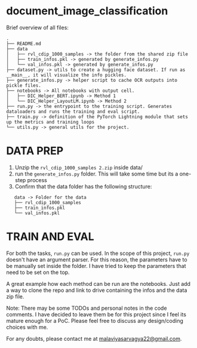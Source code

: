 # document_image_classification

Brief overview of all files:

```
.
├── README.md
├── data
│   ├── rvl_cdip_1000_samples -> the folder from the shared zip file
│   ├── train_infos.pkl -> generated by generate_infos.py
│   └── val_infos.pkl -> generated by generate_infos.py
├── dataset.py -> utils to create a hugging face dataset. If run as __main__, it will visualize the info pickles.
├── generate_infos.py -> helper script to cache OCR outputs into pickle files.
├── notebooks -> All notebooks with output cell.
│   ├── DIC_Helper_BERT.ipynb -> Method 1
│   └── DIC_Helper_LayoutLM.ipynb -> Method 2
├── run.py -> the entrypoint to the training script. Generates dataloaders and runs the training and eval script.
├── train.py -> definition of the PyTorch Lightning module that sets up the metrics and training loops
└── utils.py -> general utils for the project.
```

# DATA PREP

1. Unzip the `rvl_cdip_1000_samples 2.zip` inside data/
2. run the `generate_infos.py` folder. This will take some time but its a one-step process
3. Confirm that the data folder has the following structure:
```
   data -> Folder for the data
   ├── rvl_cdip_1000_samples
   ├── train_infos.pkl
   └── val_infos.pkl
```

# TRAIN AND EVAL
For both the tasks, `run.py` can be used. In the scope of this project, `run.py` doesn't have an argument parser. For this reason, the parameters have to be manually set inside the folder. I have tried to keep the parameters that need to be set on the top. 

A great example how each method can be run are the notebooks. Just add a way to clone the repo and link to drive containing the infos and the data zip file.

Note: There may be some TODOs and personal notes in the code comments. I have decided to leave them be for this project since I feel its mature enough for a PoC. Please feel free to discuss any design/coding choices with me.

For any doubts, please contact me at malaviyasarvagya22@gmail.com.
